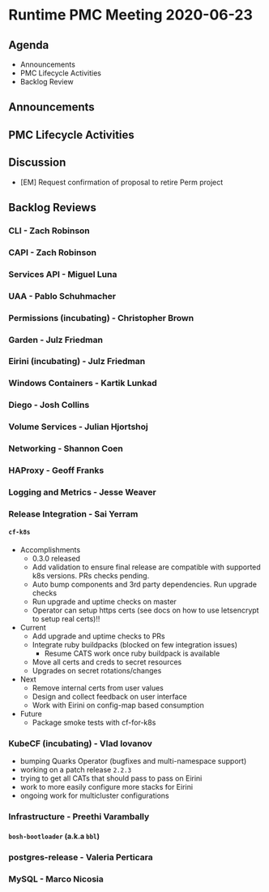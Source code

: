 # Runtime PMC Meeting 2020-06-23

## Agenda

* Announcements
* PMC Lifecycle Activities
* Backlog Review


## Announcements


## PMC Lifecycle Activities


## Discussion

- [EM] Request confirmation of proposal to retire Perm project


## Backlog Reviews

### CLI - Zach Robinson


### CAPI - Zach Robinson


### Services API - Miguel Luna


### UAA - Pablo Schuhmacher


### Permissions (incubating) - Christopher Brown


### Garden - Julz Friedman


### Eirini (incubating) - Julz Friedman


### Windows Containers - Kartik Lunkad


### Diego - Josh Collins


### Volume Services - Julian Hjortshoj


### Networking - Shannon Coen


### HAProxy - Geoff Franks


### Logging and Metrics - Jesse Weaver


### Release Integration - Sai Yerram

#### `cf-k8s`
- Accomplishments
  - 0.3.0 released
  - Add validation to ensure final release are compatible with supported k8s versions. PRs checks pending.
  - Auto bump components and 3rd party dependencies. Run upgrade checks
  - Run upgrade and uptime checks on master
  - Operator can setup https certs (see docs on how to use letsencrypt to setup real certs)!!
- Current
  - Add upgrade and uptime checks to PRs
  - Integrate ruby buildpacks (blocked on few integration issues)
    - Resume CATS work once ruby buildpack is available
  - Move all certs and creds to secret resources
  - Upgrades on secret rotations/changes 
- Next
  - Remove internal certs from user values
  - Design and collect feedback on user interface
  - Work with Eirini on config-map based consumption
- Future
  - Package smoke tests with cf-for-k8s


### KubeCF (incubating) - Vlad Iovanov

- bumping Quarks Operator (bugfixes and multi-namespace support)
- working on a patch release `2.2.3`
- trying to get all CATs that should pass to pass on Eirini
- work to more easily configure more stacks for Eirini
- ongoing work for multicluster configurations

### Infrastructure - Preethi Varambally

#### `bosh-bootloader` (a.k.a `bbl`)


### postgres-release - Valeria Perticara


### MySQL - Marco Nicosia
